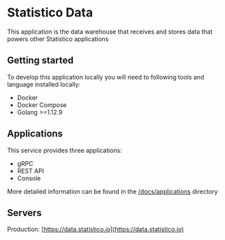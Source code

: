 # Statistico Data

This application is the data warehouse that receives and stores data that powers other Statistico applications

## Getting started
To develop this application locally you will need to following tools and language installed locally:
- Docker
- Docker Compose
- Golang >=1.12.9

## Applications
This service provides three applications:

- gRPC
- REST API
- Console

More detailed information can be found in the [/docs/applications](https://github.com/statistico/statistico-data/docs/applications)
directory

## Servers
Production: [https://data.statistico.io](https://data.statistico.io)